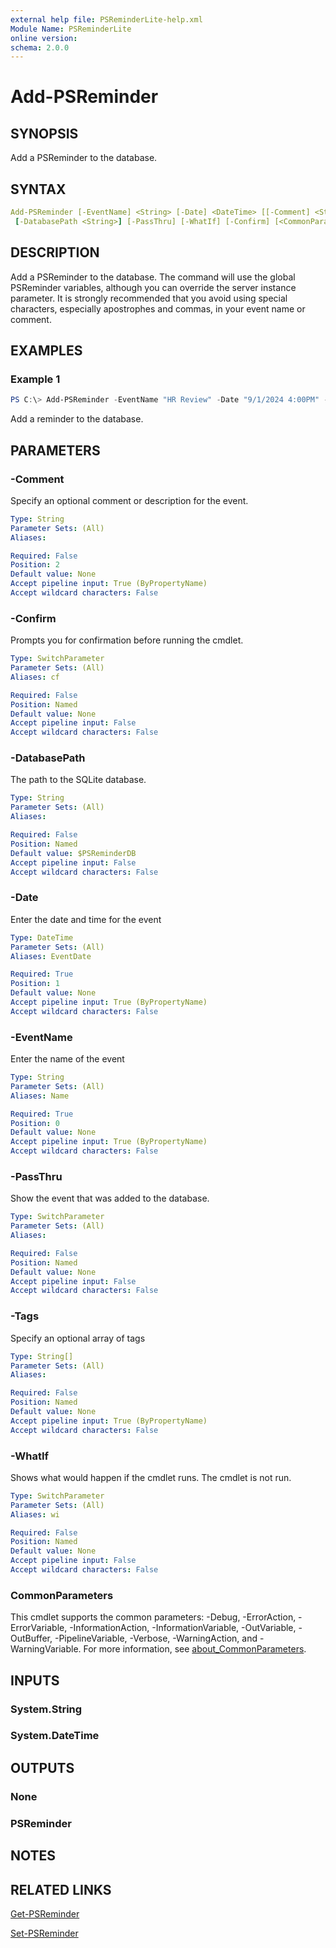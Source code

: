 ```yaml
---
external help file: PSReminderLite-help.xml
Module Name: PSReminderLite
online version:
schema: 2.0.0
---
```


# Add-PSReminder

## SYNOPSIS

Add a PSReminder to the database.

## SYNTAX

```yaml
Add-PSReminder [-EventName] <String> [-Date] <DateTime> [[-Comment] <String>] [-Tags <String[]>]
 [-DatabasePath <String>] [-PassThru] [-WhatIf] [-Confirm] [<CommonParameters>]
```

## DESCRIPTION

Add a PSReminder to the database. The command will use the global PSReminder variables, although you can override the server instance parameter. It is strongly recommended that you avoid using special characters, especially apostrophes and commas, in your event name or comment.

## EXAMPLES

### Example 1

```powershell
PS C:\> Add-PSReminder -EventName "HR Review" -Date "9/1/2024 4:00PM" -Tags "Work"
```

Add a reminder to the database.

## PARAMETERS

### -Comment

Specify an optional comment or description for the event.

```yaml
Type: String
Parameter Sets: (All)
Aliases:

Required: False
Position: 2
Default value: None
Accept pipeline input: True (ByPropertyName)
Accept wildcard characters: False
```

### -Confirm

Prompts you for confirmation before running the cmdlet.

```yaml
Type: SwitchParameter
Parameter Sets: (All)
Aliases: cf

Required: False
Position: Named
Default value: None
Accept pipeline input: False
Accept wildcard characters: False
```

### -DatabasePath

The path to the SQLite database.

```yaml
Type: String
Parameter Sets: (All)
Aliases:

Required: False
Position: Named
Default value: $PSReminderDB
Accept pipeline input: False
Accept wildcard characters: False
```

### -Date

Enter the date and time for the event

```yaml
Type: DateTime
Parameter Sets: (All)
Aliases: EventDate

Required: True
Position: 1
Default value: None
Accept pipeline input: True (ByPropertyName)
Accept wildcard characters: False
```

### -EventName

Enter the name of the event

```yaml
Type: String
Parameter Sets: (All)
Aliases: Name

Required: True
Position: 0
Default value: None
Accept pipeline input: True (ByPropertyName)
Accept wildcard characters: False
```

### -PassThru

Show the event that was added to the database.

```yaml
Type: SwitchParameter
Parameter Sets: (All)
Aliases:

Required: False
Position: Named
Default value: None
Accept pipeline input: False
Accept wildcard characters: False
```

### -Tags

Specify an optional array of tags

```yaml
Type: String[]
Parameter Sets: (All)
Aliases:

Required: False
Position: Named
Default value: None
Accept pipeline input: True (ByPropertyName)
Accept wildcard characters: False
```

### -WhatIf

Shows what would happen if the cmdlet runs.
The cmdlet is not run.

```yaml
Type: SwitchParameter
Parameter Sets: (All)
Aliases: wi

Required: False
Position: Named
Default value: None
Accept pipeline input: False
Accept wildcard characters: False
```

### CommonParameters

This cmdlet supports the common parameters: -Debug, -ErrorAction, -ErrorVariable, -InformationAction, -InformationVariable, -OutVariable, -OutBuffer, -PipelineVariable, -Verbose, -WarningAction, and -WarningVariable. For more information, see [about_CommonParameters](http://go.microsoft.com/fwlink/?LinkID=113216).

## INPUTS

### System.String

### System.DateTime

## OUTPUTS

### None

### PSReminder

## NOTES

## RELATED LINKS

[Get-PSReminder](Get-PSReminder.md)

[Set-PSReminder](Set-PSReminder.md)
